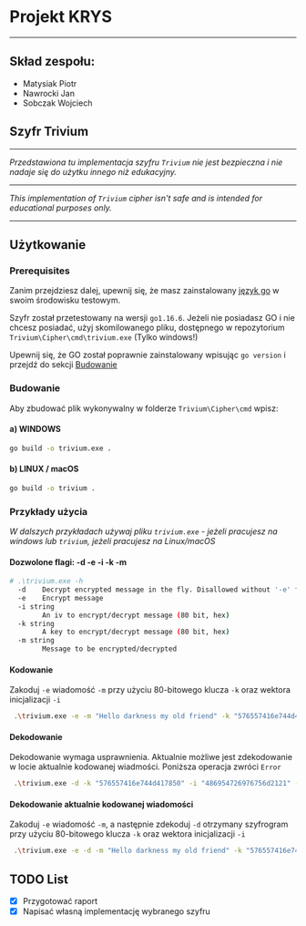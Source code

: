# Projekt KRYS

---

## Skład zespołu:

- Matysiak Piotr
- Nawrocki Jan
- Sobczak Wojciech

## Szyfr Trivium

---

*Przedstawiona tu implementacja szyfru `Trivium` nie jest bezpieczna i nie nadaje się do 
użytku innego niż edukacyjny.*

---

*This implementation of `Trivium` cipher isn't safe and is intended for educational purposes only.*

---
## Użytkowanie

### Prerequisites

Zanim przejdziesz dalej, upewnij się, że masz zainstalowany [język go](https://go.dev/doc/install) w swoim środowisku testowym.

Szyfr został przetestowany na wersji `go1.16.6`. Jeżeli nie posiadasz GO i nie chcesz posiadać, użyj
skomilowanego pliku, dostępnego w repozytorium `Trivium\Cipher\cmd\trivium.exe` (Tylko windows!)

Upewnij się, że GO został poprawnie zainstalowany wpisując `go version` i przejdź do sekcji [Budowanie](#Budowanie)

### Budowanie

Aby zbudować plik wykonywalny w folderze `Trivium\Cipher\cmd` wpisz:

#### a) WINDOWS
```bash
go build -o trivium.exe .
```

#### b) LINUX / macOS

```bash
go build -o trivium .
```

### Przykłady użycia

*W dalszych przykładach używaj pliku `trivium.exe` - jeżeli pracujesz na windows 
lub `trivium`, jeżeli pracujesz na Linux/macOS*

#### Dozwolone flagi: -d -e -i -k -m
```bash
# .\trivium.exe -h
  -d    Decrypt encrypted message in the fly. Disallowed without '-e' flag
  -e    Encrypt message
  -i string
        An iv to encrypt/decrypt message (80 bit, hex)
  -k string
        A key to encrypt/decrypt message (80 bit, hex)
  -m string
        Message to be encrypted/decrypted
```
#### Kodowanie
Zakoduj `-e` wiadomość `-m` przy użyciu 80-bitowego klucza `-k` oraz wektora inicjalizacji `-i`
```bash
 .\trivium.exe -e -m "Hello darkness my old friend" -k "576557416e744d417850" -i "486954726976756d2121"
```

#### Dekodowanie

Dekodowanie wymaga usprawnienia. Aktualnie możliwe jest zdekodowanie w locie aktualnie kodowanej wiadmości. 
Poniższa operacja zwróci `Error`

```bash
 .\trivium.exe -d -k "576557416e744d417850" -i "486954726976756d2121" -c "55fa555dce7457a22fcae990ceb35baa9325dbc156189d8fd3a50584"
```

#### Dekodowanie aktualnie kodowanej wiadomości

Zakoduj `-e` wiadomość `-m`, a następnie zdekoduj `-d` otrzymany szyfrogram przy użyciu 80-bitowego
klucza `-k` oraz wektora inicjalizacji `-i`

```bash
 .\trivium.exe -e -d -m "Hello darkness my old friend" -k "576557416e744d417850" -i "486954726976756d2121"
```

## TODO List

- [x] Przygotować raport
- [x] Napisać własną implementację wybranego szyfru
